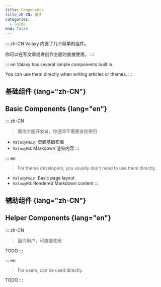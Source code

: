 ```yaml
---
title: Components
title_zh-CN: 组件
categories:
  - Guide
end: false
---
```


::: zh-CN
Valaxy 内置了几个简单的组件。

你可以在写文章或者创作主题时直接使用。
:::

::: en
Valaxy has several simple components built in.

You can use them directly when writing articles or themes.
:::

## 基础组件 {lang="zh-CN"}

## Basic Components {lang="en"}

::: zh-CN
> 面向主题开发者，你通常不需要直接使用

- `ValaxyMain`: 页面基础布局
- `ValaxyMd`: Markdown 渲染内容
:::

::: en
> For theme developers, you usually don't need to use them directly.

- `ValaxyMain`: Basic page layout
- `ValaxyMd`: Rendered Markdown content
:::

## 辅助组件 {lang="zh-CN"}

## Helper Components {lang="en"}

::: zh-CN
> 面向用户，可直接使用

TODO
:::

::: en
> For users, can be used directly.

TODO
:::

